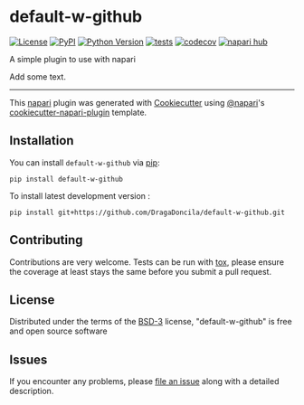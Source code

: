 # default-w-github

[![License](https://img.shields.io/pypi/l/default-w-github.svg?color=green)](https://github.com/DragaDoncila/default-w-github/raw/main/LICENSE)
[![PyPI](https://img.shields.io/pypi/v/default-w-github.svg?color=green)](https://pypi.org/project/default-w-github)
[![Python Version](https://img.shields.io/pypi/pyversions/default-w-github.svg?color=green)](https://python.org)
[![tests](https://github.com/DragaDoncila/default-w-github/workflows/tests/badge.svg)](https://github.com/DragaDoncila/default-w-github/actions)
[![codecov](https://codecov.io/gh/DragaDoncila/default-w-github/branch/main/graph/badge.svg)](https://codecov.io/gh/DragaDoncila/default-w-github)
[![napari hub](https://img.shields.io/endpoint?url=https://api.napari-hub.org/shields/default-w-github)](https://napari-hub.org/plugins/default-w-github)

A simple plugin to use with napari

Add some text.

----------------------------------

This [napari] plugin was generated with [Cookiecutter] using [@napari]'s [cookiecutter-napari-plugin] template.

<!--
Don't miss the full getting started guide to set up your new package:
https://github.com/napari/cookiecutter-napari-plugin#getting-started

and review the napari docs for plugin developers:
https://napari.org/plugins/stable/index.html
-->

## Installation

You can install `default-w-github` via [pip]:

    pip install default-w-github



To install latest development version :

    pip install git+https://github.com/DragaDoncila/default-w-github.git


## Contributing

Contributions are very welcome. Tests can be run with [tox], please ensure
the coverage at least stays the same before you submit a pull request.

## License

Distributed under the terms of the [BSD-3] license,
"default-w-github" is free and open source software

## Issues

If you encounter any problems, please [file an issue] along with a detailed description.

[napari]: https://github.com/napari/napari
[Cookiecutter]: https://github.com/audreyr/cookiecutter
[@napari]: https://github.com/napari
[MIT]: http://opensource.org/licenses/MIT
[BSD-3]: http://opensource.org/licenses/BSD-3-Clause
[GNU GPL v3.0]: http://www.gnu.org/licenses/gpl-3.0.txt
[GNU LGPL v3.0]: http://www.gnu.org/licenses/lgpl-3.0.txt
[Apache Software License 2.0]: http://www.apache.org/licenses/LICENSE-2.0
[Mozilla Public License 2.0]: https://www.mozilla.org/media/MPL/2.0/index.txt
[cookiecutter-napari-plugin]: https://github.com/napari/cookiecutter-napari-plugin

[file an issue]: https://github.com/DragaDoncila/default-w-github/issues

[napari]: https://github.com/napari/napari
[tox]: https://tox.readthedocs.io/en/latest/
[pip]: https://pypi.org/project/pip/
[PyPI]: https://pypi.org/
